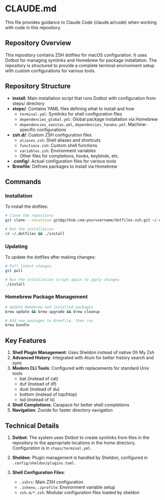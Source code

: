 # CLAUDE.md

This file provides guidance to Claude Code (claude.ai/code) when working with code in this repository.

## Repository Overview

This repository contains ZSH dotfiles for macOS configuration. It uses Dotbot for managing symlinks and Homebrew for package installation. The repository is structured to provide a complete terminal environment setup with custom configurations for various tools.

## Repository Structure

- **install**: Main installation script that runs Dotbot with configuration from steps/ directory
- **steps/**: Contains YAML files defining what to install and how
  - `terminal.yml`: Symlinks for shell configuration files
  - `dependencies_global.yml`: Global package installation via Homebrew
  - `dependencies_sanitas.yml`, `dependencies_fanaka.yml`: Machine-specific configurations
- **zsh.d/**: Custom ZSH configuration files
  - `aliases.zsh`: Shell aliases and shortcuts
  - `functions.zsh`: Custom shell functions
  - `variables.zsh`: Environment variables
  - Other files for completions, hooks, keybinds, etc.
- **.config/**: Actual configuration files for various tools
- **Brewfile**: Defines packages to install via Homebrew

## Commands

### Installation

To install the dotfiles:

```bash
# Clone the repository
git clone --recursive git@github.com:yourusername/dotfiles-zsh.git ~/.dotfiles

# Run the installation
cd ~/.dotfiles && ./install
```

### Updating

To update the dotfiles after making changes:

```bash
# Pull latest changes
git pull

# Run the installation script again to apply changes
./install
```

### Homebrew Package Management

```bash
# Update Homebrew and installed packages
brew update && brew upgrade && brew cleanup

# Add new packages to Brewfile, then run
brew bundle
```

## Key Features

1. **Shell Plugin Management**: Uses Sheldon instead of native Oh My Zsh
2. **Advanced History**: Integrated with Atuin for better history search and sync
3. **Modern CLI Tools**: Configured with replacements for standard Unix tools
   - bat (instead of cat)
   - duf (instead of df)
   - dust (instead of du)
   - bottom (instead of top/htop)
   - lsd (instead of ls)
4. **Shell Completions**: Carapace for better shell completions
5. **Navigation**: Zoxide for faster directory navigation

## Technical Details

1. **Dotbot**: The system uses Dotbot to create symlinks from files in the repository to the appropriate locations in the home directory. Configuration is in `steps/terminal.yml`.

2. **Sheldon**: Plugin management is handled by Sheldon, configured in `.config/sheldon/plugins.toml`.

3. **Shell Configuration Files**:
   - `.zshrc`: Main ZSH configuration
   - `.zshenv`, `.zprofile`: Environment variable setup
   - `zsh.d/*.zsh`: Modular configuration files loaded by sheldon